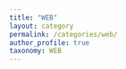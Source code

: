 ```yaml
---
title: "WEB"
layout: category
permalink: /categories/web/
author_profile: true
taxonomy: WEB
---
```


